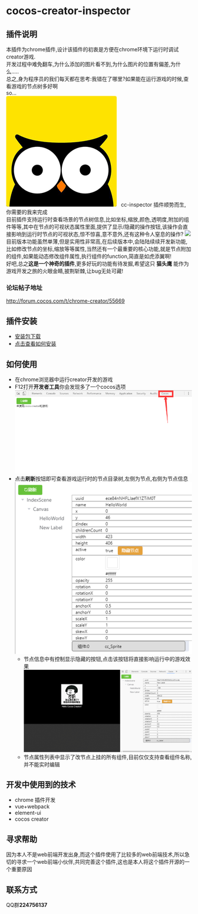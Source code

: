 # cocos-creator-inspector
## 插件说明
本插件为chrome插件,设计该插件的初衷是方便在chrome环境下运行时调试creator游戏.   
开发过程中难免翻车,为什么添加的图片看不到,为什么图片的位置有偏差,为什么.....    
总之,身为程序员的我们每天都在思考:我错在了哪里?如果能在运行游戏的时候,查看游戏的节点树多好啊    
so...       
![](../doc/CreatorInspector/icon.png)   
cc-inspector 插件顺势而生, 你需要的我来完成   
目前插件支持运行时查看场景的节点树信息,比如坐标,缩放,颜色,透明度,附加的组件等等,其中在节点的可视状态属性里面,提供了显示/隐藏的操作按钮,该操作会直接影响到运行时节点的可视状态,惊不惊喜,意不意外,还有这种令人窒息的操作? 
![](http://imgsrc.baidu.com/forum/pic/item/2cdeec1190ef76c6371dd3dd9616fdfaae516778.jpg)  
目前版本功能虽然单薄,但是实用性非常高,在后续版本中,会陆陆续续开发新功能,比如修改节点的坐标,缩放等等属性,当然还有一个最重要的核心功能,就是节点附加的组件,如果能动态修改组件属性,执行组件的function,简直是如虎添翼啊!     
好吧,总之**这是一个神奇的插件**,更多好玩的功能有待发掘,希望这只 **猫头鹰** 能作为游戏开发之旅的火眼金睛,披荆斩棘,让bug无处可藏!

### 论坛帖子地址
 http://forum.cocos.com/t/chrome-creator/55669

## 插件安装
- [安装包下载](http://7xq9nm.com1.z0.glb.clouddn.com/ccInspector_v1.1.zip)   
- [点击查看如何安装](../doc/CreatorInspector/install/README.md)
## 如何使用
- 在chrome浏览器中运行creator开发的游戏
- F12打开**开发者工具**你会发现多了一个cocos选项
  ![](../doc/CreatorInspector/scene1.png)
- 点击**刷新**按钮即可查看游戏运行时的节点目录树,左侧为节点,右侧为节点信息
  ![](../doc/CreatorInspector/scene3.png) 
  - 节点信息中有控制显示隐藏的按钮,点击该按钮将直接影响运行中的游戏效果
    ![](../doc/CreatorInspector/showHideNode.gif) 
  - 节点属性列表中显示了改节点上挂的所有组件,目前仅仅支持查看组件名称,并不能实时编辑   
## 开发中使用到的技术
- chrome 插件开发
- vue+webpack
- element-ui    
- cocos creator
## 寻求帮助
因为本人不是web前端开发出身,而这个插件使用了比较多的web前端技术,所以急切的寻求一个web前端小伙伴,共同完善这个插件,这也是本人将这个插件开源的一个重要原因
## 联系方式
QQ群**224756137**
